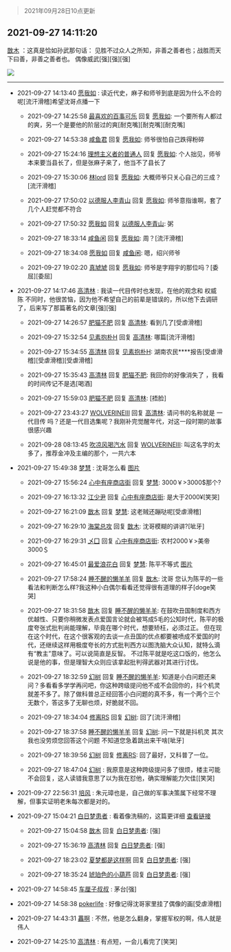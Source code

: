 > 2021年09月28日10点更新
<link rel="stylesheet" href="https://cdn.jsdelivr.net/gh/taotie6/sampleJSON@main/css/photo_show.css">
<meta name="referrer" content="no-referrer" />


 ## 2021-09-27 14:11:20 

 [㪚木](https://www.coolapk.com/feed/30295692?shareKey=YTUwMjE1NTA4YTU5NjE1MTZiYTc~) ：这真是恰如孙武那句话：
见胜不过众人之所知，非善之善者也；战胜而天下曰善，非善之善者也。
偶像威武[强][强][强] 

<div class="album">
<img class="img-item" src="http://image.coolapk.com/feed/2021/0927/14/1081091_b4dd80d6_3078_4613@272x177.png" />
</div>

 ------- 

- 2021-09-27 14:13:40 [愿我如](uid=3364757) : 读近代史，麻子和师爷到底是因为什么不合的呢[流汗滑稽]希望沈哥点播一下 

    - 2021-09-27 14:25:58 [最喜欢的百事可乐](uid=2189632) 回复 [愿我如](uid=3364757): 一个要所有人都过的爽，另一个是要他的阶层过的爽[耐克嘴][耐克嘴][耐克嘴] 

    - 2021-09-27 14:53:38 [咸鱼君](uid=573545) 回复 [愿我如](uid=3364757): 师爷很怕自己跌得粉碎 

    - 2021-09-27 15:24:16 [理想主义者的普通人](uid=1708330) 回复 [愿我如](uid=3364757): 个人拙见，师爷本来要当县长了，但是张麻子来了，他当不了县长了 

    - 2021-09-27 15:30:06 [林lord](uid=1390402) 回复 [愿我如](uid=3364757): 大概师爷只关心自己的三成？[流汗滑稽] 

    - 2021-09-27 17:50:02 [以德服人李青山](uid=1407172) 回复 [愿我如](uid=3364757): 师爷意指谁啊，套了几个人赶觉都不符合 

    - 2021-09-27 17:50:32 [愿我如](uid=3364757) 回复 [以德服人李青山](uid=1407172): 粥 

    - 2021-09-27 18:33:14 [咸鱼闲](uid=3783511) 回复 [愿我如](uid=3364757): 周？[流汗滑稽] 

    - 2021-09-27 18:34:08 [愿我如](uid=3364757) 回复 [咸鱼闲](uid=3783511): 嗯，绍兴师爷 

    - 2021-09-27 19:02:20 [真虓虓](uid=3029057) 回复 [愿我如](uid=3364757): 师爷是字翔宇的那位吗？[委屈][委屈] 

- 2021-09-27 14:17:46 [高清林](uid=8114305) : 我读一代目传时也发现，在他的观念和 权威 陈 不同时，他很苦恼，因为他不希望自己的前辈是错误的，所以他下去调研了，后来写了那篇著名的文章[强][强] 

    - 2021-09-27 14:26:57 [肥猫不肥](uid=1423929) 回复 [高清林](uid=8114305): 看到几了[受虐滑稽] 

    - 2021-09-27 15:32:54 [见素抱朴H](uid=1014158) 回复 [高清林](uid=8114305): 哪篇[流汗滑稽] 

    - 2021-09-27 15:34:55 [高清林](uid=8114305) 回复 [见素抱朴H](uid=1014158): 湖南农民****报告[受虐滑稽][受虐滑稽][受虐滑稽] 

    - 2021-09-27 15:35:43 [高清林](uid=8114305) 回复 [肥猫不肥](uid=1423929): 我回你的好像消失了   ，我看的时间传记不是选[喝酒] 

    - 2021-09-27 15:59:03 [肥猫不肥](uid=1423929) 回复 [高清林](uid=8114305): [捂脸] 

    - 2021-09-27 23:43:27 [WOLVERINEIII](uid=708690) 回复 [高清林](uid=8114305): 请问书的名称就是 一代目传 吗？还是一代目选集呢？我刚补完觉醒年代，对这一段时期的故事很感兴趣 

    - 2021-09-28 08:13:45 [吹凉风喝汽水](uid=1078141) 回复 [WOLVERINEIII](uid=708690): 叫这名字的太多了，推荐金冲及主编的那个，一共六本 

- 2021-09-27 15:49:38 [梦慧](uid=3752449) : 沈哥怎么看 [图片](http://image.coolapk.com/feed/2021/0927/15/3752449_70217081_8977_3329@1440x2960.jpeg)

    - 2021-09-27 15:56:24 [心中有座商店街](uid=1636078) 回复 [梦慧](uid=3752449): 3000￥&gt;3000$那个? 

    - 2021-09-27 16:13:32 [江少尹](uid=3524927) 回复 [心中有座商店街](uid=1636078): 是大于2000¥[笑哭] 

    - 2021-09-27 16:21:09 [㪚木](uid=1081091) 回复 [梦慧](uid=3752449): 这老贼还蹦哒呢[受虐滑稽] 

    - 2021-09-27 16:29:10 [海棠总攻](uid=1184715) 回复 [㪚木](uid=1081091): 沈哥模糊的讲讲?[呲牙] 

    - 2021-09-27 16:29:31 [乄囗](uid=759206) 回复 [心中有座商店街](uid=1636078): 农村2000￥&gt;美帝3000＄ 

    - 2021-09-27 16:45:01 [最爱浪花白](uid=4387769) 回复 [梦慧](uid=3752449): 陈平不等式 [图片](http://image.coolapk.com/feed/2021/0927/16/4387769_aa1b4182_2300_2523@480x262.jpeg)

    - 2021-09-27 17:58:24 [睡不醒的懒羊羊](uid=4242505) 回复 [㪚木](uid=1081091): 沈哥 您认为陈平的一些看法和判断怎么样?我这种小白偶尔看看还觉得很有道理的样子[doge笑哭] 

    - 2021-09-27 18:31:58 [㪚木](uid=1081091) 回复 [睡不醒的懒羊羊](uid=4242505): 在鼓吹丑国制度和西方优越性、只要你稍微发表点爱国言论就会被骂成5毛的公知时代，陈平的极度夸张式批判尚能理解，毕竟在哪个时代，想要矫枉，必须过正。
但在现在这个时代，在这个很客观的去谈一点丑国的优点都要被喷成不爱国的时代，还继续这样用极度夸长的方式批判西方以图洗脑大众认知<!--break-->，就特么滴有“教主”意味了。可以说简直是反智。
不过陈平就是吃这口饭的，他怎么说是他的事，但是理智大众则应该拿起批判得武器对其进行讨伐。 

    - 2021-09-27 18:32:59 [幻树](uid=1161182) 回复 [睡不醒的懒羊羊](uid=4242505): 知道是小白问题还来问？多看看多学学再问吧，你这种跨级提问他不成不会回你的，抖个机灵就差不多了。除了做科普总正经回答小白问题的真不多，有一个两个三个无数个，答这多了无聊也烦，好脆就不回。 

    - 2021-09-27 18:34:04 [修离RS](uid=1100873) 回复 [幻树](uid=1161182): 回了[流汗滑稽] 

    - 2021-09-27 18:37:58 [睡不醒的懒羊羊](uid=4242505) 回复 [幻树](uid=1161182): 问一下就是抖机灵 其次我也没劳烦您回答这个问题 不知道您急着跳出来干啥[呲牙] 

    - 2021-09-27 18:39:56 [幻树](uid=1161182) 回复 [修离RS](uid=1100873): 回了最好，又科普了一位。 

    - 2021-09-27 18:47:04 [幻树](uid=1161182) : 我原意是这种跨级提问多了很烦，楼主可能不会回复，这人读错我意思了以为我在怼他，确实理解能力欠佳[[笑哭] 

- 2021-09-27 22:56:31 [培风](uid=1601686) : 朱元璋也是，自己做的军事决策属下经常不理解，但事实证明老朱每次都是对的。 

- 2021-09-27 15:04:21 [白日梦患者](uid=533502) : 看着像洗稿的，这篇更详细 <a class="feed-link-url" href="http://dangshi.people.com.cn/n1/2017/0914/c85037-29534898.html" title="http://dangshi.people.com.cn/n1/2017/0914/c85037-29534898.html" target="_blank" rel="nofollow">查看链接</a> 

    - 2021-09-27 15:04:58 [㪚木](uid=1081091) 回复 [白日梦患者](uid=533502): [强] 

    - 2021-09-27 15:36:19 [高清林](uid=8114305) 回复 [白日梦患者](uid=533502): [强] 

    - 2021-09-27 18:23:02 [夏梦都是这样啊](uid=1543021) 回复 [白日梦患者](uid=533502): [强] 

    - 2021-09-27 18:35:24 [琥珀色的小葫芦](uid=3670859) 回复 [白日梦患者](uid=533502): [强] 

- 2021-09-27 14:58:45 [车厘子叔叔](uid=1756803) : 茅台[强] 

- 2021-09-27 14:58:38 [pokerlife](uid=575409) : 好像记得沈哥家里挂了偶像的画[受虐滑稽] 

- 2021-09-27 14:43:31 [靐啊](uid=2394054) : 不然，他是怎么翻身，掌握军权的啊，伟人就是伟人 

- 2021-09-27 14:25:10 [高清林](uid=8114305) : 有点短，一会儿看完了[笑哭] 

